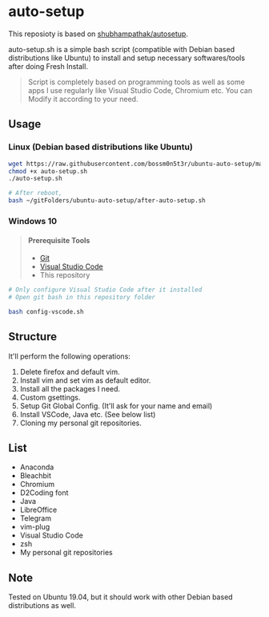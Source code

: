 # auto-setup

This reposioty is based on [shubhampathak/autosetup](https://github.com/shubhampathak/autosetup).

auto-setup.sh is a simple bash script (compatible with Debian based distributions like Ubuntu) to install and setup necessary softwares/tools after doing Fresh Install.

> Script is completely based on programming tools as well as some apps I use regularly like Visual Studio Code, Chromium etc.
> You can Modify it according to your need.

## Usage

### Linux (Debian based distributions like Ubuntu)

```bash
wget https://raw.githubusercontent.com/bossm0n5t3r/ubuntu-auto-setup/master/auto-setup.sh
chmod +x auto-setup.sh
./auto-setup.sh

# After reboot,
bash ~/gitFolders/ubuntu-auto-setup/after-auto-setup.sh
```

### Windows 10

> #### Prerequisite Tools
> 
> * [Git](https://git-scm.com/)
> * [Visual Studio Code](https://code.visualstudio.com/)
> * This repository

```bash
# Only configure Visual Studio Code after it installed
# Open git bash in this repository folder

bash config-vscode.sh
```

## Structure

It'll perform the following operations:

1. Delete firefox and default vim.
2. Install vim and set vim as default editor.
3. Install all the packages I need.
4. Custom gsettings.
5. Setup Git Global Config. (It'll ask for your name and email)
6. Install VSCode, Java etc. (See below list)
7. Cloning my personal git repositories.

## List

* Anaconda
* Bleachbit
* Chromium
* D2Coding font
* Java
* LibreOffice
* Telegram
* vim-plug
* Visual Studio Code
* zsh
* My personal git repositories

## Note

Tested on Ubuntu 19.04, but it should work with other Debian based distributions as well.
